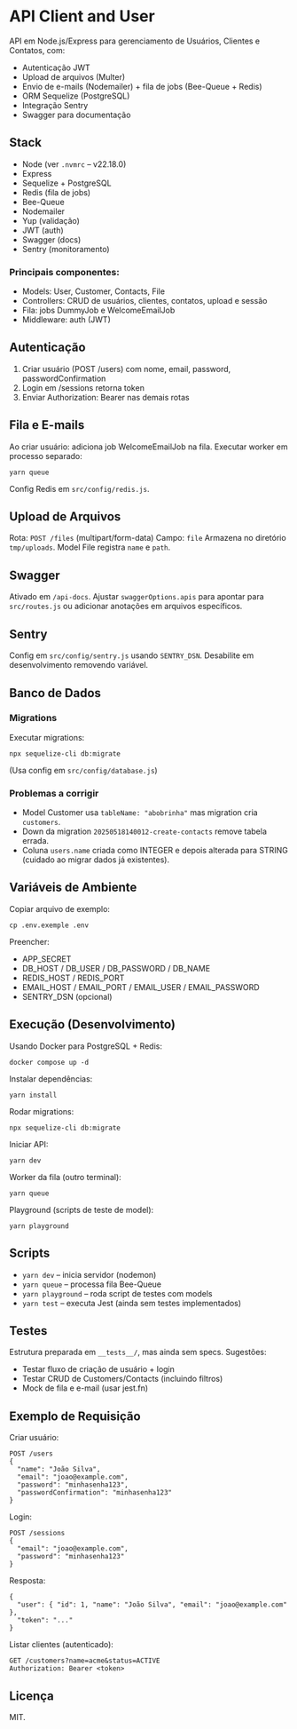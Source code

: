 # API Client and User

API em Node.js/Express para gerenciamento de Usuários, Clientes e Contatos, com:
- Autenticação JWT
- Upload de arquivos (Multer)
- Envio de e-mails (Nodemailer) + fila de jobs (Bee-Queue + Redis)
- ORM Sequelize (PostgreSQL)
- Integração Sentry
- Swagger para documentação

## Stack

- Node (ver `.nvmrc` – v22.18.0)
- Express
- Sequelize + PostgreSQL
- Redis (fila de jobs)
- Bee-Queue
- Nodemailer
- Yup (validação)
- JWT (auth)
- Swagger (docs)
- Sentry (monitoramento)


### Principais componentes:
- Models: User, Customer, Contacts, File
- Controllers: CRUD de usuários, clientes, contatos, upload e sessão
- Fila: jobs DummyJob e WelcomeEmailJob
- Middleware: auth (JWT)

## Autenticação

1. Criar usuário (POST /users) com nome, email, password, passwordConfirmation
2. Login em /sessions retorna token
3. Enviar Authorization: Bearer <token> nas demais rotas

## Fila e E-mails

Ao criar usuário: adiciona job WelcomeEmailJob na fila.
Executar worker em processo separado:
```
yarn queue
```

Config Redis em `src/config/redis.js`.

## Upload de Arquivos

Rota: `POST /files` (multipart/form-data)
Campo: `file`
Armazena no diretório `tmp/uploads`.
Model File registra `name` e `path`.

## Swagger

Ativado em `/api-docs`.
Ajustar `swaggerOptions.apis` para apontar para `src/routes.js` ou adicionar anotações em arquivos específicos.

## Sentry

Config em `src/config/sentry.js` usando `SENTRY_DSN`.
Desabilite em desenvolvimento removendo variável.

## Banco de Dados

### Migrations

Executar migrations:
```
npx sequelize-cli db:migrate
```

(Usa config em `src/config/database.js`)

### Problemas a corrigir

- Model Customer usa `tableName: "abobrinha"` mas migration cria `customers`.
- Down da migration `20250518140012-create-contacts` remove tabela errada.
- Coluna `users.name` criada como INTEGER e depois alterada para STRING (cuidado ao migrar dados já existentes).

## Variáveis de Ambiente

Copiar arquivo de exemplo:
```
cp .env.exemple .env
```

Preencher:
- APP_SECRET
- DB_HOST / DB_USER / DB_PASSWORD / DB_NAME
- REDIS_HOST / REDIS_PORT
- EMAIL_HOST / EMAIL_PORT / EMAIL_USER / EMAIL_PASSWORD
- SENTRY_DSN (opcional)

## Execução (Desenvolvimento)

Usando Docker para PostgreSQL + Redis:
```
docker compose up -d
```

Instalar dependências:
```
yarn install
```

Rodar migrations:
```
npx sequelize-cli db:migrate
```

Iniciar API:
```
yarn dev
```

Worker da fila (outro terminal):
```
yarn queue
```

Playground (scripts de teste de model):
```
yarn playground
```

## Scripts

- `yarn dev` – inicia servidor (nodemon)
- `yarn queue` – processa fila Bee-Queue
- `yarn playground` – roda script de testes com models
- `yarn test` – executa Jest (ainda sem testes implementados)

## Testes

Estrutura preparada em `__tests__/`, mas ainda sem specs. Sugestões:
- Testar fluxo de criação de usuário + login
- Testar CRUD de Customers/Contacts (incluindo filtros)
- Mock de fila e e-mail (usar jest.fn)

## Exemplo de Requisição

Criar usuário:
```
POST /users
{
  "name": "João Silva",
  "email": "joao@example.com",
  "password": "minhasenha123",
  "passwordConfirmation": "minhasenha123"
}
```

Login:
```
POST /sessions
{
  "email": "joao@example.com",
  "password": "minhasenha123"
}
```

Resposta:
```
{
  "user": { "id": 1, "name": "João Silva", "email": "joao@example.com" },
  "token": "..."
}
```

Listar clientes (autenticado):
```
GET /customers?name=acme&status=ACTIVE
Authorization: Bearer <token>
```

## Licença

MIT.